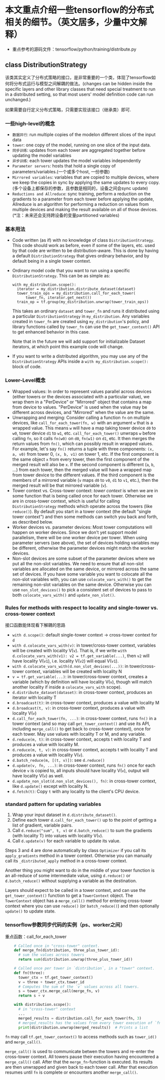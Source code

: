 # 本文重点介绍一些tensorflow的分布式相关的细节。（英文居多，少量中文解释）
- 重点参考的源码文件：tensorflow/python/training/distribute.py

## class DistributionStrategy
该类其实定义了分布式策略的接口，是非常重要的一个类，体现了tensorflow如何将分布式运行与模型之间解耦的做法。(changes can be hidden inside the specific layers
and other library classes that need special treatment to run in a distributed setting, so that most users' model definition code can
run unchanged.)

如果需要自行定义分布式策略，只需要实现该接口（继承类）即可.

### 一些high-level的概念
  - `数据并行`: run multiple copies of the modelon different slices of the input data
  - `tower`: one copy of the model, running on one slice of the input data.
  - `同步训练`: updates from each tower are aggregated together before updating the model variables
  - `异步训练`: each tower updates the model variables independently
  - `Parameter servers`: hosts that hold a single copy of parameters/variables.(一个或多个host, 一份参数)
  - `Mirrored variables`: variables that are copied to multiple devices, where we keep the copies in sync by applying the same updates to every copy.(多个设备上都保存的参数，且参数是相同的，设备之间会sync update)
  - `Reductions and Allreduce`: sync training, perform a reduction on the gradients to a parameter from each tower before applying the update, Allreduce is an algorithm for performing a reduction on values from multiple devices and making the result available on all of those devices.
  (*注：未来还会支持跨设备的变量partitioned variables)
  
### 基本用法
* Code written (as if) with no knowledge of class `DistributionStrategy`.
    This code should work as before, even if some of the layers, etc.
    used by that code are written to be distribution-aware. This is done
    by having a default `DistributionStrategy` that gives ordinary behavior,
    and by default being in a single tower context.
* Ordinary model code that you want to run using a specific
    `DistributionStrategy`. This can be as simple as:

    ```
    with my_distribution.scope():
      iterator = my_distribution.distribute_dataset(dataset)
      tower_train_ops = my_distribution.call_for_each_tower(
          tower_fn, iterator.get_next())
      train_op = tf.group(my_distribution.unwrap(tower_train_ops))
    ```

    This takes an ordinary `dataset` and `tower_fn` and runs it
    distributed using a particular `DistributionStrategy` in
    `my_distribution`. Any variables created in `tower_fn` are created
    using `my_distribution`'s policy, and library functions called by
    `tower_fn` can use the `get_tower_context()` API to get enhanced
    behavior in this case.

    Note that in the future we will add support for initializable
    Dataset iterators, at which point this example code will change.
* If you want to write a distributed algorithm, you may use any of
    the `DistributionStrategy` APIs inside a
    `with my_distribution.scope():` block of code.

### Lower-Level概念
  * Wrapped values: In order to represent values parallel across devices
    (either towers or the devices associated with a particular value), we
    wrap them in a "PerDevice" or "Mirrored" object that contains a map
    from device to values. "PerDevice" is used when the value may be
    different across devices, and "Mirrored" when the value are the same.
  * Unwrapping and merging: Consider calling a function `fn` on
    multiple devices, like `call_for_each_tower(fn, w)` with an
    argument `w` that is a wrapped value. This means `w` will have a
    map taking tower device `d0` to `w0`, tower device `d1` to `w1`,
    etc. `call_for_each_tower()` unwraps `w` before calling `fn`, so
    it calls `fn(w0)` on `d0`, `fn(w1)` on `d1`, etc.  It then merges
    the return values from `fn()`, which can possibly result in
    wrapped values. For example, let's say `fn()` returns a tuple with
    three components: `(x, a, v0)` from tower 0, `(x, b, v1)` on tower 1,
    etc. If the first component is the same object `x` from every
    tower, then the first component of the merged result will also be
    `x`. If the second component is different (`a`, `b`, ...)  from
    each tower, then the merged value will have a wrapped map from
    tower device to the different values. If the third component is
    the members of a mirrored variable (`v` maps `d0` to `v0`, `d1` to
    `v1`, etc.), then the merged result will be that mirrored variable
    (`v`).
  * Tower context vs. Cross-tower context: _tower context_ is when we
    are in some function that is being called once for each tower.
    Otherwise we are in cross-tower context, which is useful for
    calling `DistributionStrategy` methods which operate across the
    towers (like `reduce()`). By default you start in a tower context
    (the default "single tower context") and then some methods can
    switch you back and forth, as described below.
  * Worker devices vs. parameter devices: Most tower computations will
    happen on worker devices. Since we don't yet support model
    parallelism, there will be one worker device per tower. When using
    parameter servers (see above), the set of devices holding
    variables may be different, otherwise the parameter devices might
    match the worker devices.
  * Non-slot devices are some subset of the parameter devices where we
    put all the non-slot variables. We need to ensure that all
    non-slot variables are allocated on the same device, or mirrored
    across the same set of devices. If you have some variable you want
    to colocate all the non-slot variables with, you can use
    `colocate_vars_with()` to get the remaining non-slot variables on
    the same device.  Otherwise you can use `non_slot_devices()` to
    pick a consistent set of devices to pass to both
    `colocate_vars_with()` and `update_non_slot()`.

### Rules for methods with respect to locality and single-tower vs. cross-tower context
接口函数能体现看下解耦的思路
  * `with d.scope()`: default single-tower context -> cross-tower context for
    `d`
  * `with d.colocate_vars_with(v)`: in tower/cross-tower context, variables
    will be created with locality V(`v`). That is, if we write
    `with d.colocate_vars_with(v1): v2 = tf.get_variable(...)`, then
    `v2` will have locality V(`v1`), i.e. locality V(`v2`) will equal
    V(`v1`).
  * `with d.colocate_vars_with(d.non_slot_devices(...))`: in
    tower/cross-tower context, variables will be created with locality N
  * `v = tf.get_variable(...)`: in tower/cross-tower context, creates
    a variable (which by definition will have locality V(`v`), though
    will match another locality if inside a `colocate_vars_with`
    scope).
  * `d.distribute_dataset(dataset)`: in cross-tower context, produces an
    iterator with locality T
  * `d.broadcast(t)`: in cross-tower context, produces a value with locality M
  * `d.broadcast(t, v)`: in cross-tower context, produces a value with
    locality V(`v`)
  * `d.call_for_each_tower(fn, ...)`: in cross-tower context, runs
    `fn()` in a tower context (and so may call `get_tower_context()` and
    use its API, including `merge_call()` to get back to cross-tower
    context), once for each tower. May use values with locality T or
    M, and any variable.
  * `d.reduce(m, t)`: in cross-tower context, accepts t with locality T
    and produces a value with locality M.
  * `d.reduce(m, t, v)`: in cross-tower context, accepts t with
    locality T and produces a value with locality V(`v`).
  * `d.batch_reduce(m, [(t, v)])`: see `d.reduce()`
  * `d.update(v, fn, ...)`: in cross-tower context, runs `fn()` once
    for each device `v` is copied to, all inputs should have locality
    V(`v`), output will have locality V(`v`) as well.
  * `d.update_non_slot(d.non_slot_devices(), fn)`: in cross-tower
    context, like `d.update()` except with locality N.
  * `d.fetch(t)`: Copy `t` with any locality to the client's CPU device.

### standard pattern for updating variables
  1. Wrap your input dataset in `d.distribute_dataset()`.
  2. Define each tower `d.call_for_each_tower()` up to the point of
     getting a list of gradient, variable pairs.
  3. Call `d.reduce("sum", t, v)` or `d.batch_reduce()` to sum the
     gradients (with locality T) into values with locality V(`v`).
  4. Call `d.update(v)` for each variable to update its value.
  
  Steps 3 and 4 are done automatically by class `Optimizer` if you call
  its `apply_gradients` method in a tower context. Otherwise you can
  manually call its `_distributed_apply` method in a cross-tower context.
  
  Another thing you might want to do in the middle of your tower function
  is an all-reduce of some intermediate value, using `d.reduce()` or
  `d.batch_reduce()` without supplying a variable as the destination.
  
  Layers should expect to be called in a tower context, and can use
  the `get_tower_context()` function to get a `TowerContext` object.  The
  `TowerContext` object has a `merge_call()` method for entering
  cross-tower context where you can use `reduce()` (or
  `batch_reduce()`) and then optionally `update()` to update state.
 
### tensorflow参数同步代码的实例（ps、worker之间）
重点函数：call_for_each_tower
```python
    # Called once in "cross-tower" context.
    def merge_fn(distribution, three_plus_tower_id):
      # sum the values across towers
      return sum(distribution.unwrap(three_plus_tower_id))

    # Called once per tower in `distribution`, in a "tower" context.
    def fn(three):
      tower_ctx = tf.get_tower_context()
      v = three + tower_ctx.tower_id
      # Computes the sum of the `v` values across all towers.
      s = tower_ctx.merge_call(merge_fn, v)
      return s + v

    with distribution.scope():
      # in "cross-tower" context
      ...
      merged_results = distribution.call_for_each_tower(fn, 3)
      # merged_results has the values from every tower execution of `fn`.
      print(distribution.unwrap(merged_results))  # Prints a list
```
`fn` may call `tf.get_tower_context()` to access methods such as
    `tower_id()` and `merge_call()`.

 `merge_call()` is used to communicate betwen the towers and
    re-enter the cross-tower context. All towers pause their execution
    having encountered a `merge_call()` call. After that the
    `merge_fn`-function is executed. Its results are then unwrapped and
    given back to each tower call. After that execution resumes until
    `fn` is complete or encounters another `merge_call()`.
